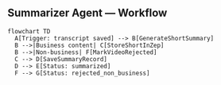 ## Summarizer Agent — Workflow

```mermaid
flowchart TD
  A[Trigger: transcript saved] --> B[GenerateShortSummary]
  B -->|Business content| C[StoreShortInZep]
  B -->|Non-business| F[MarkVideoRejected]
  C --> D[SaveSummaryRecord]
  D --> E[Status: summarized]
  F --> G[Status: rejected_non_business]
```
